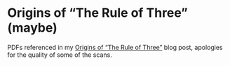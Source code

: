 # Origins of “The Rule of Three” (maybe)

PDFs referenced in my [Origins of “The Rule of Three”][1] blog post, apologies for the quality of some of the scans.

[1]: https://eoinnoble.com/posts/origins-of-the-rule-of-three/
